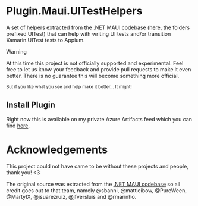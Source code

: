 # Plugin.Maui.UITestHelpers

A set of helpers extracted from the .NET MAUI codebase ([here](https://github.com/dotnet/maui/tree/main/src/TestUtils/src), the folders prefixed UITest) that can help with writing UI tests and/or transition Xamarin.UITest tests to Appium.

> [!WARNING]  
> At this time this project is not officially supported and experimental.
> Feel free to let us know your feedback and provide pull requests to make it even better.
> There is no guarantee this will become something more official.

<sub>But if you like what you see and help make it better... It might! </sub>

## Install Plugin

Right now this is available on my private Azure Artifacts feed which you can find [here](https://jfversluis.pkgs.visualstudio.com/MauiUITestHelpers/_packaging/UITestHelpers/nuget/v3/index.json).

<!--![](nuget.png)
# Plugin.Maui.UITestHelpers

`Plugin.Maui.UITestHelpers` provides a set of helpers to support UI testing your .NET MAUI app and migration from Xamarin.UITest to Appium.

## Install Plugin

[![NuGet](https://img.shields.io/nuget/v/Plugin.Maui.UITestHelpers.svg?label=NuGet)](https://www.nuget.org/packages/Plugin.Maui.UITestHelpers/)

Available on [NuGet](http://www.nuget.org/packages/Plugin.Maui.UITestHelpers).

Install with the dotnet CLI: `dotnet add package Plugin.Maui.UITestHelpers`, or through the NuGet Package Manager in Visual Studio.

### Supported Platforms

| Platform | Minimum Version Supported |
|----------|---------------------------|
| iOS      | 11+                       |
| macOS    | 10.15+                    |
| Android  | 5.0 (API 21)              |
| Windows  | 11 and 10 version 1809+   |

## API Usage

TBD -->

# Acknowledgements

This project could not have came to be without these projects and people, thank you! <3

The original source was extracted from the [.NET MAUI codebase](https://github.com/dotnet/maui) so all credit goes out to that team, namely @sbanni, @mattleibow, @PureWeen, @MartyIX, @jsuarezruiz, @jfversluis and @rmarinho.
